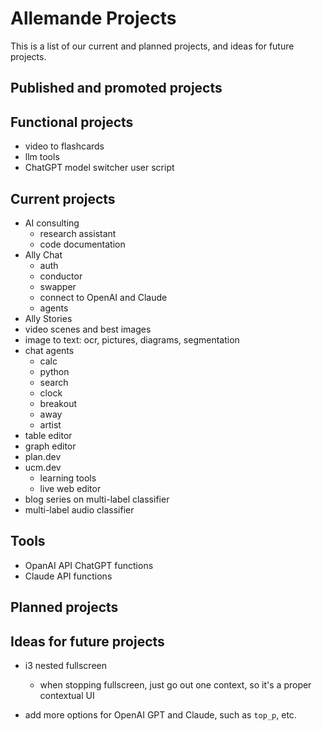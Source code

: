 # Allemande Projects

This is a list of our current and planned projects, and ideas for future projects.

## Published and promoted projects

## Functional projects

- video to flashcards
- llm tools
- ChatGPT model switcher user script

## Current projects

- AI consulting
	- research assistant
	- code documentation
- Ally Chat
	- auth
	- conductor
	- swapper
	- connect to OpenAI and Claude
	- agents
- Ally Stories
- video scenes and best images
- image to text: ocr, pictures, diagrams, segmentation
- chat agents
	- calc
	- python
	- search
	- clock
	- breakout
	- away
	- artist
- table editor
- graph editor
- plan.dev
- ucm.dev
	- learning tools
	- live web editor
- blog series on multi-label classifier
- multi-label audio classifier

## Tools

- OpanAI API ChatGPT functions
- Claude API functions

## Planned projects

## Ideas for future projects

- i3 nested fullscreen
	- when stopping fullscreen, just go out one context, so it's a proper contextual UI

- add more options for OpenAI GPT and Claude, such as `top_p`, etc.
